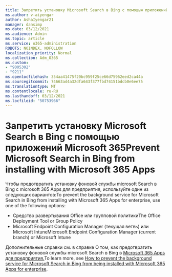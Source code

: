 ```yaml
---
title: Запретить установку Microsoft Search в Bing с помощью приложений Microsoft 365
ms.author: v-aiyengar
author: AshaIyengar21
manager: dansimp
ms.date: 03/12/2021
ms.audience: Admin
ms.topic: article
ms.service: o365-administration
ROBOTS: NOINDEX, NOFOLLOW
localization_priority: Normal
ms.collection: Adm_O365
ms.custom:
- "9005302"
- "9211"
ms.openlocfilehash: 354aa41475f20bc959f25ce66d75962eed2ca44a
ms.sourcegitcommit: 74663ad4a32dfa643f377fbd74151bdcb0e6ee75
ms.translationtype: MT
ms.contentlocale: ru-RU
ms.lasthandoff: 03/12/2021
ms.locfileid: "50753966"
---
```

# <a name="prevent-microsoft-search-in-bing-from-installing-with-microsoft-365-apps"></a><span data-ttu-id="72bc2-102">Запретить установку Microsoft Search в Bing с помощью приложений Microsoft 365</span><span class="sxs-lookup"><span data-stu-id="72bc2-102">Prevent Microsoft Search in Bing from installing with Microsoft 365 Apps</span></span>

<span data-ttu-id="72bc2-103">Чтобы предотвратить установку фоновой службы microsoft Search в Bing с microsoft 365 Apps для предприятия, используйте один из следующих вариантов:</span><span class="sxs-lookup"><span data-stu-id="72bc2-103">To prevent the background service for Microsoft Search in Bing from installing with Microsoft 365 Apps for enterprise, use one of the following options:</span></span>

- <span data-ttu-id="72bc2-104">Средство развертывания Office или групповой политики</span><span class="sxs-lookup"><span data-stu-id="72bc2-104">The Office Deployment Tool or Group Policy</span></span>
- <span data-ttu-id="72bc2-105">Microsoft Endpoint Configuration Manager (текущая ветвь) или Microsoft Intune</span><span class="sxs-lookup"><span data-stu-id="72bc2-105">Microsoft Endpoint Configuration Manager (current branch) or Microsoft Intune</span></span>

<span data-ttu-id="72bc2-106">Дополнительные справки см. в справке О том, как предотвратить установку фоновой службы microsoft Search в Bing в [Microsoft 365 Apps для предприятия.](https://go.microsoft.com/fwlink/?linkid=2151946)</span><span class="sxs-lookup"><span data-stu-id="72bc2-106">To learn more, see [How to prevent the background service for Microsoft Search in Bing from being installed with Microsoft 365 Apps for enterprise](https://go.microsoft.com/fwlink/?linkid=2151946).</span></span>
